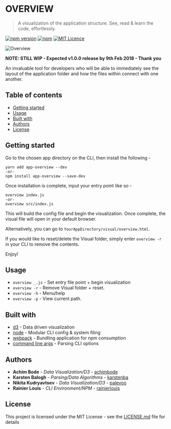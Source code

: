 # OVERVIEW

> A visualization of the application structure. See, read & learn the code, effortlessly.

[![npm version](https://badge.fury.io/js/app-overview.svg)](https://www.npmjs.com/package/app-overview)
[![npm](https://img.shields.io/npm/dw/app-overview.svg)]() [![MIT Licence](https://badges.frapsoft.com/os/mit/mit.svg?v=103)](https://opensource.org/licenses/mit-license.php)

![Overview](https://i.imgur.com/gyTe5kp.png)

**NOTE: STILL WIP - Expected v1.0.0 release by 9th Feb 2018 - Thank you**

An invaluable tool for developers who will be able to immediately see the layout of the application folder and how the files within connect with one another.

## Table of contents

* [Getting started](#getting-started)
* [Usage](#usage)
* [Built with](#built-with)
* [Authors](#authors)
* [License](#license)

## Getting started

Go to the chosen app directory on the CLI, then install the following -

```
yarn add app-overview --dev
-or-
npm install app-overview --save-dev
```

Once installation is complete, input your entry point like so -

```
overview index.js
-or-
overview src/index.js
```

This will build the config file and begin the visualization. Once complete, the visual file will open in your default browser.

Alternatively, you can go to `YourAppDirectory/visual/overview.html`.

If you would like to reset/delete the Visual folder, simply enter `overview -r` in your CLI to remove the contents.

Enjoy!

## Usage

* `overview _.js` - Set entry file point + begin visualization
* `overview -r` - Remove Visual folder + reset.
* `overview -h` - Menu/help
* `overview -p` - View current path.

## Built with

* [d3](https://d3js.org/) - Data driven visualization
* [node](https://nodejs.org/en/docs/) - Modular CLI config & system filing
* [webpack](https://github.com/webpack/webpack) - Bundling application for npm consumption
* [command line args](https://github.com/75lb/command-line-args) - Parsing CLI options

## Authors

* **Achim Bode** - _Data Visualization/D3_ - [achimbode](https://github.com/achimbode)
* **Karsten Balogh** - _Parsing/Data Algorithms_ - [karstenba](https://github.com/karstenba)
* **Nikita Kudryavtsev** - _Data Visualization/D3_ - [palevoo](https://github.com/palevoo)
* **Rainier Louis** - _CLI Environment/NPM_ - [rainierlouis](https://github.com/rainierlouis)

## License

This project is licensed under the MIT License - see the [LICENSE.md](https://github.com/rainierlouis/overview/blob/development/LICENSE.md) file for details

